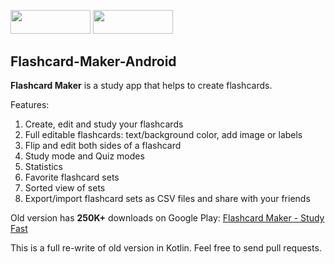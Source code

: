 [<img src="https://github.com/AbduazizKayumov/Flashcard-Maker-Android/blob/master/art/get.png" width="128" height="37.6">](https://play.google.com/store/apps/details?id=com.piapps.flashcardpro)
[<img src="https://github.com/AbduazizKayumov/Flashcard-Maker-Android/blob/master/art/IzzyOnDroid.png" width="128" height="37.6">](https://apt.izzysoft.de/fdroid/index/apk/com.piapps.flashcardpro)

## Flashcard-Maker-Android
**Flashcard Maker** is a study app that helps to create flashcards.

Features:
1. Create, edit and study your flashcards
2. Full editable flashcards: text/background color, add image or labels
3. Flip and edit both sides of a flashcard
4. Study mode and Quiz modes
5. Statistics
6. Favorite flashcard sets
7. Sorted view of sets
8. Export/import flashcard sets as CSV files and share with your friends

Old version has **250K+** downloads on Google Play:
[Flashcard Maker - Study Fast](https://play.google.com/store/apps/details?id=com.piapps.flashcard)

This is a full re-write of old version in Kotlin.
Feel free to send pull requests.

